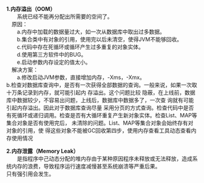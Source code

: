 **1.内存溢出（OOM）**  
　　系统已经不能再分配出所需要的空间了。  
　原因：  
　　a.内存中加载的数据量过大，如一次从数据库中取出过多数据。  
　　b.集合类中有对象的引用，使用完以后未清空，使得JVM不能够回收。  
　　c.代码中存在死循环或循环产生过多重复的对象实体。   
　　d.使用第三方软件中的BUG。  
　　e.启动参数内存设定的值太小。  
　解决方案：  
　　a.修改启动JVM参数，直接增加内存，-Xms，-Xmx。  
   b.检查对数据库查询中，是否有一次获得全部数据的查询。一般来说，如果一次取十万条记录到内存，就可能引起内 存溢出。这个问题比较
隐蔽，在上线前，数据库中数据较少，不容易出问题，上线后，数据库中数据多了，一次查 询就有可能引起内存溢出。因此对于数据库查询尽量
采用分页的方式查询。检查代码中是否有死循环或递归调用。检查是否有大循环重复产生新对象实体。检查List、MAP等集合对象是否有使用完后，
未清除的问题。List、MAP等集合对象会始终存有对对象的引用，使 得这些对象不能被GC回收第四步，使用内存查看工具动态查看内存使用情况
   
    
**2.内存泄露（Memory Leak）**  
　　是指程序中己动态分配的堆内存由于某种原因程序未释放或无法释放，造成系统内存的浪费，导致程序运行速度减慢甚至系统崩溃等严重后果。  
只有强引用会发生。
　　
